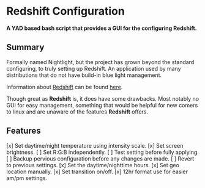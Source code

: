 # Redshift Configuration

**A YAD based bash script that provides a GUI for the configuring Redshift.**

## Summary
Formally named Nightlight, but the project has grown beyond the standard configuring,
to truly setting up Redshift. An application used by many distributions that do not
have build-in blue light management.

Information about [Redshift](http://jonls.dk/redshift/) can be found [here](http://jonls.dk/redshift/).

Though great as **Redshift** is, it does have some drawbacks. Most notably no GUI for
easy management, something that would be helpful for new comers to linux and are unaware
of the features **Redshift** offers.


## Features
[x] Set daytime/night temperature using intensity scale.
[x] Set screen brightness.
[ ] Set R:G:B independently.
[ ] Test setting before fully applying.
[ ] Backup pervious configuration before any changes are made.
[ ] Revert to previous settings.
[x] Set the daytime/nighttime hours.
[x] Set geo location manually.
[x] Set transition on/off.
[x] 12hr format use for easier am/pm settings.

